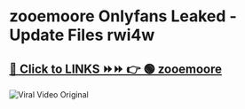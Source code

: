 
 # zooemoore Onlyfans Leaked - Update Files rwi4w

## <h2><a href="https://clipsfans.com/zooemoore&ref=git">🔗 Click to LINKS ⏩⏩ 👉 🟢 zooemoore </a></h2>

<a href="https://clipsfans.com/zooemoore&ref=git" rel="nofollow" data-target="animated-image.originalLink"><img src="https://i.ibb.co.com/xMMVF88/686577567.gif" alt="Viral Video Original" style="max-width: 100%; display: inline-block;" data-target="animated-image.originalImage"></a>

